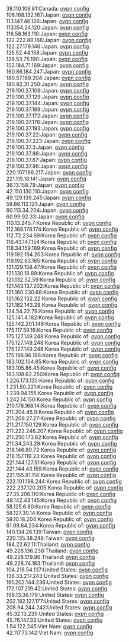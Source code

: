 38.110.109.81:Canada: [ovpn config](vpn/38_110_109_81.ovpn)  
106.168.132.167:Japan: [ovpn config](vpn/106_168_132_167.ovpn)  
113.147.46.126:Japan: [ovpn config](vpn/113_147_46_126.ovpn)  
113.154.24.120:Japan: [ovpn config](vpn/113_154_24_120.ovpn)  
116.58.163.110:Japan: [ovpn config](vpn/116_58_163_110.ovpn)  
122.222.88.166:Japan: [ovpn config](vpn/122_222_88_166.ovpn)  
122.27.179.146:Japan: [ovpn config](vpn/122_27_179_146.ovpn)  
125.52.44.158:Japan: [ovpn config](vpn/125_52_44_158.ovpn)  
128.53.75.190:Japan: [ovpn config](vpn/128_53_75_190.ovpn)  
153.184.71.169:Japan: [ovpn config](vpn/153_184_71_169.ovpn)  
160.86.184.247:Japan: [ovpn config](vpn/160_86_184_247.ovpn)  
180.57.189.204:Japan: [ovpn config](vpn/180_57_189_204.ovpn)  
180.92.31.250:Japan: [ovpn config](vpn/180_92_31_250.ovpn)  
219.100.37.109:Japan: [ovpn config](vpn/219_100_37_109.ovpn)  
219.100.37.129:Japan: [ovpn config](vpn/219_100_37_129.ovpn)  
219.100.37.144:Japan: [ovpn config](vpn/219_100_37_144.ovpn)  
219.100.37.169:Japan: [ovpn config](vpn/219_100_37_169.ovpn)  
219.100.37.172:Japan: [ovpn config](vpn/219_100_37_172.ovpn)  
219.100.37.176:Japan: [ovpn config](vpn/219_100_37_176.ovpn)  
219.100.37.193:Japan: [ovpn config](vpn/219_100_37_193.ovpn)  
219.100.37.22:Japan: [ovpn config](vpn/219_100_37_22.ovpn)  
219.100.37.223:Japan: [ovpn config](vpn/219_100_37_223.ovpn)  
219.100.37.3:Japan: [ovpn config](vpn/219_100_37_3.ovpn)  
219.100.37.86:Japan: [ovpn config](vpn/219_100_37_86.ovpn)  
219.100.37.87:Japan: [ovpn config](vpn/219_100_37_87.ovpn)  
219.100.37.96:Japan: [ovpn config](vpn/219_100_37_96.ovpn)  
220.107.186.217:Japan: [ovpn config](vpn/220_107_186_217.ovpn)  
221.115.18.141:Japan: [ovpn config](vpn/221_115_18_141.ovpn)  
36.13.158.79:Japan: [ovpn config](vpn/36_13_158_79.ovpn)  
42.150.130.110:Japan: [ovpn config](vpn/42_150_130_110.ovpn)  
49.129.139.245:Japan: [ovpn config](vpn/49_129_139_245.ovpn)  
59.86.112.121:Japan: [ovpn config](vpn/59_86_112_121.ovpn)  
60.113.34.204:Japan: [ovpn config](vpn/60_113_34_204.ovpn)  
60.99.92.33:Japan: [ovpn config](vpn/60_99_92_33.ovpn)  
110.13.245.7:Korea Republic of: [ovpn config](vpn/110_13_245_7.ovpn)  
112.168.178.174:Korea Republic of: [ovpn config](vpn/112_168_178_174.ovpn)  
112.72.234.69:Korea Republic of: [ovpn config](vpn/112_72_234_69.ovpn)  
116.43.147.154:Korea Republic of: [ovpn config](vpn/116_43_147_154.ovpn)  
118.34.159.189:Korea Republic of: [ovpn config](vpn/118_34_159_189.ovpn)  
119.192.194.203:Korea Republic of: [ovpn config](vpn/119_192_194_203.ovpn)  
119.192.63.165:Korea Republic of: [ovpn config](vpn/119_192_63_165.ovpn)  
121.129.158.47:Korea Republic of: [ovpn config](vpn/121_129_158_47.ovpn)  
121.130.18.89:Korea Republic of: [ovpn config](vpn/121_130_18_89.ovpn)  
121.132.52.59:Korea Republic of: [ovpn config](vpn/121_132_52_59.ovpn)  
121.143.137.202:Korea Republic of: [ovpn config](vpn/121_143_137_202.ovpn)  
121.160.230.68:Korea Republic of: [ovpn config](vpn/121_160_230_68.ovpn)  
121.162.132.22:Korea Republic of: [ovpn config](vpn/121_162_132_22.ovpn)  
121.182.143.29:Korea Republic of: [ovpn config](vpn/121_182_143_29.ovpn)  
124.54.22.79:Korea Republic of: [ovpn config](vpn/124_54_22_79.ovpn)  
125.141.4.182:Korea Republic of: [ovpn config](vpn/125_141_4_182.ovpn)  
125.142.201.149:Korea Republic of: [ovpn config](vpn/125_142_201_149.ovpn)  
175.117.59.16:Korea Republic of: [ovpn config](vpn/175_117_59_16.ovpn)  
175.127.149.248:Korea Republic of: [ovpn config](vpn/175_127_149_248.ovpn)  
175.127.149.248:Korea Republic of: [ovpn config](vpn/175_127_149_248.ovpn)  
175.127.149.248:Korea Republic of: [ovpn config](vpn/175_127_149_248.ovpn)  
175.198.96.186:Korea Republic of: [ovpn config](vpn/175_198_96_186.ovpn)  
183.102.104.85:Korea Republic of: [ovpn config](vpn/183_102_104_85.ovpn)  
183.105.86.45:Korea Republic of: [ovpn config](vpn/183_105_86_45.ovpn)  
183.108.62.250:Korea Republic of: [ovpn config](vpn/183_108_62_250.ovpn)  
1.226.173.135:Korea Republic of: [ovpn config](vpn/1_226_173_135.ovpn)  
1.231.50.221:Korea Republic of: [ovpn config](vpn/1_231_50_221.ovpn)  
1.239.94.155:Korea Republic of: [ovpn config](vpn/1_239_94_155.ovpn)  
1.242.14.150:Korea Republic of: [ovpn config](vpn/1_242_14_150.ovpn)  
210.178.168.14:Korea Republic of: [ovpn config](vpn/210_178_168_14.ovpn)  
211.204.45.9:Korea Republic of: [ovpn config](vpn/211_204_45_9.ovpn)  
211.209.27.27:Korea Republic of: [ovpn config](vpn/211_209_27_27.ovpn)  
211.217.150.129:Korea Republic of: [ovpn config](vpn/211_217_150_129.ovpn)  
211.222.246.207:Korea Republic of: [ovpn config](vpn/211_222_246_207.ovpn)  
211.250.173.82:Korea Republic of: [ovpn config](vpn/211_250_173_82.ovpn)  
211.34.243.29:Korea Republic of: [ovpn config](vpn/211_34_243_29.ovpn)  
218.146.80.72:Korea Republic of: [ovpn config](vpn/218_146_80_72.ovpn)  
218.157.119.23:Korea Republic of: [ovpn config](vpn/218_157_119_23.ovpn)  
221.144.127.51:Korea Republic of: [ovpn config](vpn/221_144_127_51.ovpn)  
221.144.43.159:Korea Republic of: [ovpn config](vpn/221_144_43_159.ovpn)  
221.155.91.114:Korea Republic of: [ovpn config](vpn/221_155_91_114.ovpn)  
222.101.198.244:Korea Republic of: [ovpn config](vpn/222_101_198_244.ovpn)  
222.237.120.205:Korea Republic of: [ovpn config](vpn/222_237_120_205.ovpn)  
27.35.206.110:Korea Republic of: [ovpn config](vpn/27_35_206_110.ovpn)  
49.142.43.145:Korea Republic of: [ovpn config](vpn/49_142_43_145.ovpn)  
58.125.6.80:Korea Republic of: [ovpn config](vpn/58_125_6_80.ovpn)  
58.127.30.14:Korea Republic of: [ovpn config](vpn/58_127_30_14.ovpn)  
59.10.18.204:Korea Republic of: [ovpn config](vpn/59_10_18_204.ovpn)  
61.99.84.234:Korea Republic of: [ovpn config](vpn/61_99_84_234.ovpn)  
140.134.26.139:Taiwan: [ovpn config](vpn/140_134_26_139.ovpn)  
220.135.38.248:Taiwan: [ovpn config](vpn/220_135_38_248.ovpn)  
184.22.62.11:Thailand: [ovpn config](vpn/184_22_62_11.ovpn)  
49.228.136.238:Thailand: [ovpn config](vpn/49_228_136_238.ovpn)  
49.228.179.86:Thailand: [ovpn config](vpn/49_228_179_86.ovpn)  
49.228.74.183:Thailand: [ovpn config](vpn/49_228_74_183.ovpn)  
104.218.54.137:United States: [ovpn config](vpn/104_218_54_137.ovpn)  
136.33.217.243:United States: [ovpn config](vpn/136_33_217_243.ovpn)  
161.202.144.236:United States: [ovpn config](vpn/161_202_144_236.ovpn)  
172.107.219.42:United States: [ovpn config](vpn/172_107_219_42.ovpn)  
198.13.36.179:United States: [ovpn config](vpn/198_13_36_179.ovpn)  
202.182.127.177:United States: [ovpn config](vpn/202_182_127_177.ovpn)  
208.94.244.242:United States: [ovpn config](vpn/208_94_244_242.ovpn)  
45.32.13.235:United States: [ovpn config](vpn/45_32_13_235.ovpn)  
45.76.147.33:United States: [ovpn config](vpn/45_76_147_33.ovpn)  
1.54.122.245:Viet Nam: [ovpn config](vpn/1_54_122_245.ovpn)  
42.117.73.142:Viet Nam: [ovpn config](vpn/42_117_73_142.ovpn)  
